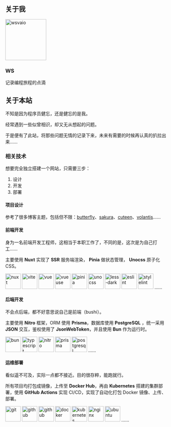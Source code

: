 ## 关于我

<img width="128" height="128" src="https://wsvaio.site/avatar.jpg" alt="wsvaio" title="wsvaio">

### WS

记录编程旅程的点滴

## 关于本站

不知是因为程序员健忘，还是健忘的是我。

经常遇到一些似曾相识，却又无从想起的问题。

于是便有了此站，将那些问题无情的记录下来，未来有需要的时候再认真的扒拉出来……

### 相关技术

想要完全独立搭建一个网站，只需要三步：
1. 设计
2. 开发
3. 部署

#### 项目设计

参考了很多博客主题，包括但不限：[butterfly](https://github.com/jerryc127/hexo-theme-butterfly)、[sakura](https://github.com/mashirozx/Sakura)、[cuteen](https://blog.zwying.com/)、[volantis](https://github.com/volantis-x/hexo-theme-volantis)……

#### 前端开发

身为一名前端开发工程师，这相当于本职工作了，不同的是，这次是为自己打工……

主要使用 **Nuxt** 实现了 **SSR** 服务端渲染， **Pinia** 做状态管理， **Unocss** 原子化CSS。

<img width="48" height="48" src="https://api.iconify.design/logos:nuxt-icon.svg" alt="nuxt" title="nuxt">
<img width="48" height="48" src="https://api.iconify.design/logos:vitejs.svg" alt="vite" title="vite">
<img width="48" height="48" src="https://api.iconify.design/logos:vue.svg" alt="vue" title="vue">
<img width="48" height="48" src="https://api.iconify.design/logos:vueuse.svg" alt="vueuse" title="vueuse">
<img width="48" height="48" src="https://api.iconify.design/logos:pinia.svg" alt="pinia" title="pinia">
<img width="48" height="48" src="https://api.iconify.design/logos:unocss.svg" alt="unocss" title="unocss">
<img width="48" height="48" src="https://api.iconify.design/skill-icons:less-dark.svg" alt="less-dark" title="less-dark">
<img width="48" height="48" src="https://api.iconify.design/logos:eslint.svg" alt="eslint" title="eslint">
<img width="48" height="48" src="https://api.iconify.design/logos:stylelint.svg" alt="stylelint" title="stylelint">
……
<!-- **nuxt、vite、vue、vueuse、pinia、unocss、less、eslint、stylelint……** -->

#### 后端开发

不会点后端，都不好意思说自己是前端（bushi）。

主要使用 **Nitro** 框架，ORM 使用 **Prisma**，数据库使用 **PostgreSQL** ，统一采用 **JSON** 交互，鉴权使用了 **JsonWebToken**，并且使用 **Bun** 作为运行时。

<!-- <img width="48" height="48" src="https://api.iconify.design/logos:nodejs-icon.svg" alt="nodejs" title="nodejs"> -->

<img width="48" height="48" src="https://api.iconify.design/logos:bun.svg" alt="bun" title="bun">
<!-- <img width="48" height="48" src="https://api.iconify.design/logos:pnpm.svg" alt="pnpm" title="pnpm"> -->

<img width="48" height="48" src="https://api.iconify.design/logos:typescript-icon.svg" alt="typescript" title="typescript">

<img width="48" height="48" src="https://nitro.unjs.io/icon.svg" alt="nitro" title="nitro" />
<img width="48" height="48" src="https://api.iconify.design/logos:prisma.svg" alt="prisma" title="vueuse">
<img width="48" height="48" src="https://api.iconify.design/logos:postgresql.svg" alt="postgresql" title="postgresql">
……
<!-- **nodejs、typescript、nitro、prisma、jsonwebtoken、postgresql……** -->

#### 运维部署

看似遥不可及，实际一点都不接近。目的很存粹，能跑就行。

所有项目均打包成镜像，上传至 **Docker Hub**，再由 **Kubernetes** 搭建的集群部署，使用 **GitHub Actions** 实现 CI/CD，实现了自动化打包 Docker 镜像、上传、部署。

<img width="48" height="48" src="https://api.iconify.design/logos:git-icon.svg" alt="git" title="git">
<img width="48" height="48" src="https://api.iconify.design/logos:github-icon.svg" alt="github" title="github">
<img width="48" height="48" src="https://api.iconify.design/logos:github-actions.svg" alt="github" title="github">
<img width="48" height="48" src="https://api.iconify.design/logos:docker-icon.svg" alt="docker" title="docker">
<img width="48" height="48" src="https://api.iconify.design/logos:kubernetes.svg" alt="kubernetes" title="kubernetes">
<img width="48" height="48" src="https://api.iconify.design/logos:nginx.svg" alt="nginx" title="nginx">
<img width="48" height="48" src="https://api.iconify.design/logos:ubuntu.svg" alt="ubuntu" title="ubuntu">
……
<!-- **github、github actions、docker、kubernetes、nginx、ubuntu……** -->
